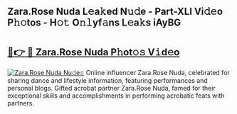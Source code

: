 ## Zara.Rose Nuda L𝚎a𝚔ed N𝚞𝚍e - Part-XLl Vi𝚍𝚎o P𝚑𝚘tos - H𝚘𝚝 O𝚗𝚕yf𝚊ns L𝚎a𝚔s iAyBG

# <h2><a href="http://kf6nq57.oniu.top/?m=Zara.Rose+Nuda">🔗👉 🔴 Zara.Rose Nuda P𝚑ot𝚘𝚜 V𝚒d𝚎o</a></h2>

[![Zara.Rose Nuda Nu𝚍e𝚜](https://i.imgur.com/0qMVB7G.gif)](http://kf6nq57.oniu.top/?m=Zara.Rose+Nuda)
Online influencer Zara.Rose Nuda, celebrated for sharing dance and lifestyle information, featuring performances and personal blogs. Gifted acrobat partner Zara.Rose Nuda, famed for their exceptional skills and accomplishments in performing acrobatic feats with partners.  
